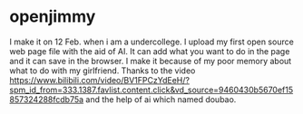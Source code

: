 # openjimmy
I make it on 12 Feb. when i am a undercollege.
I upload my first open source web page file with the aid of AI. It can add what you want to do in the page and it can save in the browser. I make it because of my poor memory about what to do with my girlfriend. Thanks to the video https://www.bilibili.com/video/BV1FPCzYdEeH/?spm_id_from=333.1387.favlist.content.click&vd_source=9460430b5670ef15857324288fcdb75a and the help of ai which named doubao.
